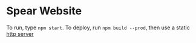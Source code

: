 # Spear Website
To run, type `npm start`. To deploy, run `npm build --prod`, then use a static
[http server](https://gist.github.com/willurd/5720255)
